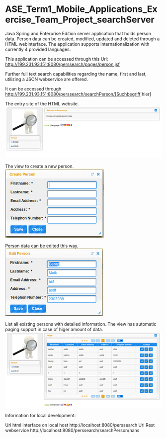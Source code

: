 ASE_Term1_Mobile_Applications_Exercise_Team_Project_searchServer
================================================================

Java Spring and Enterprise Edition server application that holds person data.
Person data can be created, modified, updated and deleted through a HTML webinterface.
The application supports internationalization with currently 4 provided languages.

This application can be accessed through this Url: http://199.231.93.151:8080/perssearch/pages/person.jsf

Further full text search capabilities regarding the name, first and last, utilizing a JSON webservice are offered.

It can be accessed through http://199.231.93.151:8080/perssearch/searchPerson/[Suchbegriff hier]

The entry site of the HTML website.
![Startseite](/screenshots/entry.png)

The view to create a new person.
![Startseite](/screenshots/create.png)

Person data can be edited this way.
![Startseite](/screenshots/edit.png)

List all existing persons with detailed information.
The view has automatic paging support in case of higer amount of data.
![Startseite](/screenshots/listall.png)



Information for local development:

Url html interface on local host http://localhost:8080/perssearch
Url Rest webservice http://localhost:8080/perssearch/searchPerson/hans

